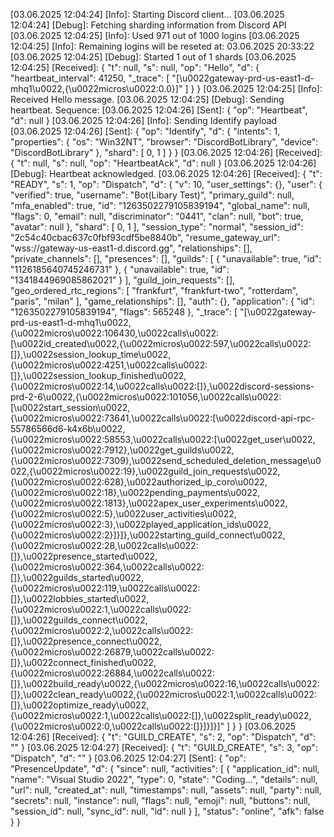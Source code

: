 [03.06.2025 12:04:24] [Info]: Starting Discord client...
[03.06.2025 12:04:24] [Debug]: Fetching sharding information from Discord API
[03.06.2025 12:04:25] [Info]: Used 971 out of 1000 logins
[03.06.2025 12:04:25] [Info]: Remaining logins will be reseted at: 03.06.2025 20:33:22
[03.06.2025 12:04:25] [Debug]: Started 1 out of 1 shards
[03.06.2025 12:04:25] [Received]: {
  "t": null,
  "s": null,
  "op": "Hello",
  "d": {
    "heartbeat_interval": 41250,
    "_trace": [
      "[\u0022gateway-prd-us-east1-d-mhq1\u0022,{\u0022micros\u0022:0.0}]"
    ]
  }
}
[03.06.2025 12:04:25] [Info]: Received Hello message.
[03.06.2025 12:04:25] [Debug]: Sending heartbeat. Sequence: 
[03.06.2025 12:04:26] [Sent]: {
  "op": "Heartbeat",
  "d": null
}
[03.06.2025 12:04:26] [Info]: Sending Identify payload
[03.06.2025 12:04:26] [Sent]: {
  "op": "Identify",
  "d": {
    "intents": 1,
    "properties": {
      "os": "Win32NT",
      "browser": "DiscordBotLibrary",
      "device": "DiscordBotLibrary"
    },
    "shard": [
      0,
      1
    ]
  }
}
[03.06.2025 12:04:26] [Received]: {
  "t": null,
  "s": null,
  "op": "HeartbeatAck",
  "d": null
}
[03.06.2025 12:04:26] [Debug]: Heartbeat acknowledged.
[03.06.2025 12:04:26] [Received]: {
  "t": "READY",
  "s": 1,
  "op": "Dispatch",
  "d": {
    "v": 10,
    "user_settings": {},
    "user": {
      "verified": true,
      "username": "Bot(Libary Test)",
      "primary_guild": null,
      "mfa_enabled": true,
      "id": "1263502279105839194",
      "global_name": null,
      "flags": 0,
      "email": null,
      "discriminator": "0441",
      "clan": null,
      "bot": true,
      "avatar": null
    },
    "shard": [
      0,
      1
    ],
    "session_type": "normal",
    "session_id": "2c54c40cbac637c0fbf93cdf5be8840b",
    "resume_gateway_url": "wss://gateway-us-east1-d.discord.gg",
    "relationships": [],
    "private_channels": [],
    "presences": [],
    "guilds": [
      {
        "unavailable": true,
        "id": "1126185640745246731"
      },
      {
        "unavailable": true,
        "id": "1341844969085862021"
      }
    ],
    "guild_join_requests": [],
    "geo_ordered_rtc_regions": [
      "frankfurt",
      "frankfurt-two",
      "rotterdam",
      "paris",
      "milan"
    ],
    "game_relationships": [],
    "auth": {},
    "application": {
      "id": "1263502279105839194",
      "flags": 565248
    },
    "_trace": [
      "[\u0022gateway-prd-us-east1-d-mhq1\u0022,{\u0022micros\u0022:106430,\u0022calls\u0022:[\u0022id_created\u0022,{\u0022micros\u0022:597,\u0022calls\u0022:[]},\u0022session_lookup_time\u0022,{\u0022micros\u0022:4251,\u0022calls\u0022:[]},\u0022session_lookup_finished\u0022,{\u0022micros\u0022:14,\u0022calls\u0022:[]},\u0022discord-sessions-prd-2-6\u0022,{\u0022micros\u0022:101056,\u0022calls\u0022:[\u0022start_session\u0022,{\u0022micros\u0022:73641,\u0022calls\u0022:[\u0022discord-api-rpc-55786566d6-k4x6b\u0022,{\u0022micros\u0022:58553,\u0022calls\u0022:[\u0022get_user\u0022,{\u0022micros\u0022:7912},\u0022get_guilds\u0022,{\u0022micros\u0022:7309},\u0022send_scheduled_deletion_message\u0022,{\u0022micros\u0022:19},\u0022guild_join_requests\u0022,{\u0022micros\u0022:628},\u0022authorized_ip_coro\u0022,{\u0022micros\u0022:18},\u0022pending_payments\u0022,{\u0022micros\u0022:1813},\u0022apex_user_experiments\u0022,{\u0022micros\u0022:5},\u0022user_activities\u0022,{\u0022micros\u0022:3},\u0022played_application_ids\u0022,{\u0022micros\u0022:2}]}]},\u0022starting_guild_connect\u0022,{\u0022micros\u0022:28,\u0022calls\u0022:[]},\u0022presence_started\u0022,{\u0022micros\u0022:364,\u0022calls\u0022:[]},\u0022guilds_started\u0022,{\u0022micros\u0022:119,\u0022calls\u0022:[]},\u0022lobbies_started\u0022,{\u0022micros\u0022:1,\u0022calls\u0022:[]},\u0022guilds_connect\u0022,{\u0022micros\u0022:2,\u0022calls\u0022:[]},\u0022presence_connect\u0022,{\u0022micros\u0022:26879,\u0022calls\u0022:[]},\u0022connect_finished\u0022,{\u0022micros\u0022:26884,\u0022calls\u0022:[]},\u0022build_ready\u0022,{\u0022micros\u0022:16,\u0022calls\u0022:[]},\u0022clean_ready\u0022,{\u0022micros\u0022:1,\u0022calls\u0022:[]},\u0022optimize_ready\u0022,{\u0022micros\u0022:1,\u0022calls\u0022:[]},\u0022split_ready\u0022,{\u0022micros\u0022:0,\u0022calls\u0022:[]}]}]}]"
    ]
  }
}
[03.06.2025 12:04:26] [Received]: {
  "t": "GUILD_CREATE",
  "s": 2,
  "op": "Dispatch",
  "d": ""
}
[03.06.2025 12:04:27] [Received]: {
  "t": "GUILD_CREATE",
  "s": 3,
  "op": "Dispatch",
  "d": ""
}
[03.06.2025 12:04:27] [Sent]: {
  "op": "PresenceUpdate",
  "d": {
    "since": null,
    "activities": [
      {
        "application_id": null,
        "name": "Visual Studio 2022",
        "type": 0,
        "state": "Coding...",
        "details": null,
        "url": null,
        "created_at": null,
        "timestamps": null,
        "assets": null,
        "party": null,
        "secrets": null,
        "instance": null,
        "flags": null,
        "emoji": null,
        "buttons": null,
        "session_id": null,
        "sync_id": null,
        "id": null
      }
    ],
    "status": "online",
    "afk": false
  }
}
